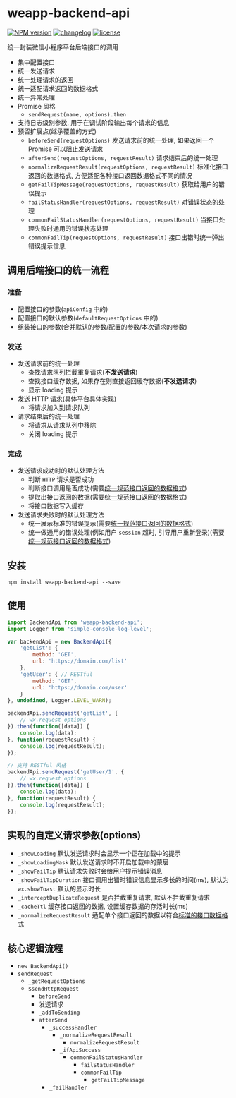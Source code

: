 # weapp-backend-api

[![NPM version][npm-image]][npm-url] [![changelog][changelog-image]][changelog-url] [![license][license-image]][license-url]

[npm-image]: https://img.shields.io/npm/v/weapp-backend-api.svg?style=flat-square
[npm-url]: https://npmjs.org/package/weapp-backend-api
[license-image]: https://img.shields.io/badge/License-MIT-blue.svg?style=flat-square
[license-url]: https://github.com/ufologist/weapp-backend-api/blob/master/LICENSE
[changelog-image]: https://img.shields.io/badge/CHANGE-LOG-blue.svg?style=flat-square
[changelog-url]: https://github.com/ufologist/weapp-backend-api/blob/master/CHANGELOG.md

统一封装微信小程序平台后端接口的调用

- 集中配置接口
- 统一发送请求
- 统一处理请求的返回
- 统一适配请求返回的数据格式
- 统一异常处理
- Promise 风格
  - `sendRequest(name, options).then`
- 支持日志级别参数, 用于在调试阶段输出每个请求的信息
- 预留扩展点(继承覆盖的方式)
  - `beforeSend(requestOptions)` 发送请求前的统一处理, 如果返回一个 Promise 可以阻止发送请求
  - `afterSend(requestOptions, requestResult)` 请求结束后的统一处理
  - `normalizeRequestResult(requestOptions, requestResult)` 标准化接口返回的数据格式, 方便适配各种接口返回数据格式不同的情况
  - `getFailTipMessage(requestOptions, requestResult)` 获取给用户的错误提示
  - `failStatusHandler(requestOptions, requestResult)` 对错误状态的处理
  - `commonFailStatusHandler(requestOptions, requestResult)` 当接口处理失败时通用的错误状态处理
  - `commonFailTip(requestOptions, requestResult)` 接口出错时统一弹出错误提示信息

## 调用后端接口的统一流程

### 准备

* 配置接口的参数(`apiConfig` 中的)
* 配置接口的默认参数(`defaultRequestOptions` 中的)
* 组装接口的参数(合并默认的参数/配置的参数/本次请求的参数)

### 发送

* 发送请求前的统一处理
  * 查找请求队列拦截重复请求(**不发送请求**)
  * 查找接口缓存数据, 如果存在则直接返回缓存数据(**不发送请求**)
  * 显示 loading 提示
* 发送 HTTP 请求(具体平台具体实现)
  * 将请求加入到请求队列
* 请求结束后的统一处理
  * 将请求从请求队列中移除
  * 关闭 loading 提示

### 完成

* 发送请求成功时的默认处理方法
  * 判断 `HTTP` 请求是否成功
  * 判断接口调用是否成功(需要[统一规范接口返回的数据格式](https://github.com/f2e-journey/treasure/blob/master/api.md#%E6%8E%A5%E5%8F%A3%E8%BF%94%E5%9B%9E%E7%9A%84%E6%95%B0%E6%8D%AE%E7%BB%93%E6%9E%84))
  * 提取出接口返回的数据(需要[统一规范接口返回的数据格式](https://github.com/f2e-journey/treasure/blob/master/api.md#%E6%8E%A5%E5%8F%A3%E8%BF%94%E5%9B%9E%E7%9A%84%E6%95%B0%E6%8D%AE%E7%BB%93%E6%9E%84))
  * 将接口数据写入缓存
* 发送请求失败时的默认处理方法
  * 统一展示标准的错误提示(需要[统一规范接口返回的数据格式](https://github.com/f2e-journey/treasure/blob/master/api.md#%E6%8E%A5%E5%8F%A3%E8%BF%94%E5%9B%9E%E7%9A%84%E6%95%B0%E6%8D%AE%E7%BB%93%E6%9E%84))
  * 统一做通用的错误处理(例如用户 `session` 超时, 引导用户重新登录)(需要[统一规范接口返回的数据格式](https://github.com/f2e-journey/treasure/blob/master/api.md#%E6%8E%A5%E5%8F%A3%E8%BF%94%E5%9B%9E%E7%9A%84%E6%95%B0%E6%8D%AE%E7%BB%93%E6%9E%84))

## 安装

```
npm install weapp-backend-api --save
```

## 使用

```javascript
import BackendApi from 'weapp-backend-api';
import Logger from 'simple-console-log-level';

var backendApi = new BackendApi({
    'getList': {
        method: 'GET',
        url: 'https://domain.com/list'
    },
    'getUser': { // RESTful
        method: 'GET',
        url: 'https://domain.com/user'
    }
}, undefined, Logger.LEVEL_WARN);

backendApi.sendRequest('getList', {
    // wx.request options
}).then(function([data]) {
    console.log(data);
}, function(requestResult) {
    console.log(requestResult);
});

// 支持 RESTful 风格
backendApi.sendRequest('getUser/1', {
    // wx.request options
}).then(function([data]) {
    console.log(data);
}, function(requestResult) {
    console.log(requestResult);
});
```

## 实现的自定义请求参数(options)

* `_showLoading` 默认发送请求时会显示一个正在加载中的提示
* `_showLoadingMask` 默认发送请求时不开启加载中的蒙层
* `_showFailTip` 默认请求失败时会给用户提示错误消息
* `_showFailTipDuration` 接口调用出错时错误信息显示多长的时间(ms), 默认为 `wx.showToast` 默认的显示时长
* `_interceptDuplicateRequest` 是否拦截重复请求, 默认不拦截重复请求
* `_cacheTtl` 缓存接口返回的数据, 设置缓存数据的存活时长(ms)
* `_normalizeRequestResult` 适配单个接口返回的数据以符合[标准的接口数据格式](https://github.com/f2e-journey/treasure/blob/master/api.md#%E6%8E%A5%E5%8F%A3%E8%BF%94%E5%9B%9E%E7%9A%84%E6%95%B0%E6%8D%AE%E7%BB%93%E6%9E%84)

## 核心逻辑流程

* `new BackendApi()`
* `sendRequest`
  * `_getRequestOptions`
  * `$sendHttpRequest`
    * `beforeSend`
    * 发送请求
    * `_addToSending`
    * `afterSend`
      * `_successHandler`
        * `_normalizeRequestResult`
          * `normalizeRequestResult`
        * `_ifApiSuccess`
          * `commonFailStatusHandler`
            * `failStatusHandler`
            * `commonFailTip`
              * `getFailTipMessage`
      * `_failHandler`